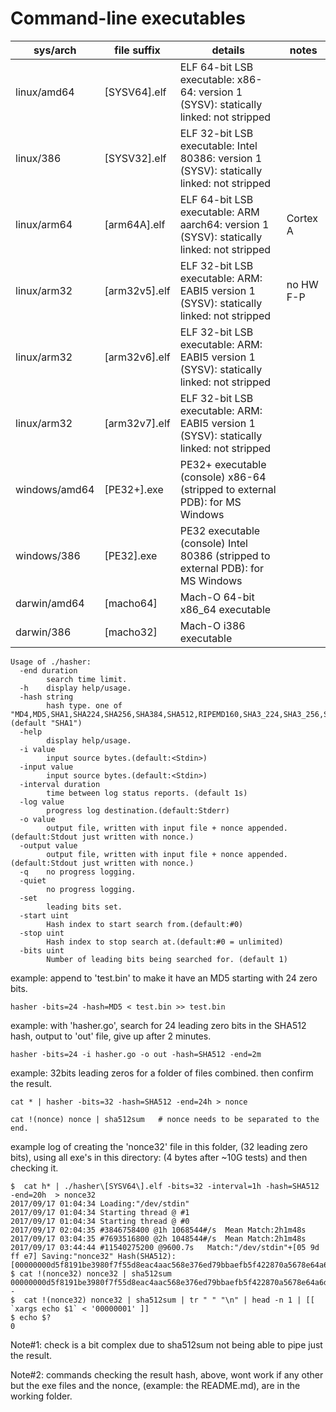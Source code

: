 # Command-line executables

|  sys/arch     |   file suffix      |           details                                                                         |    notes       |
|---------------|--------------------|-------------------------------------------------------------------------------------------|----------------|
| linux/amd64   | [SYSV64].elf       | ELF 64-bit LSB executable: x86-64: version 1 (SYSV): statically linked: not stripped      |                |
| linux/386     | [SYSV32].elf       | ELF 32-bit LSB executable: Intel 80386: version 1 (SYSV): statically linked: not stripped |                |
| linux/arm64   | [arm64A].elf       | ELF 64-bit LSB executable: ARM aarch64: version 1 (SYSV): statically linked: not stripped |   Cortex A     |
| linux/arm32   | [arm32v5].elf      | ELF 32-bit LSB executable: ARM: EABI5 version 1 (SYSV): statically linked: not stripped   |   no HW F-P    |
| linux/arm32   | [arm32v6].elf      | ELF 32-bit LSB executable: ARM: EABI5 version 1 (SYSV): statically linked: not stripped   |   		      |
| linux/arm32   | [arm32v7].elf      | ELF 32-bit LSB executable: ARM: EABI5 version 1 (SYSV): statically linked: not stripped   |  	          |
| windows/amd64 | [PE32+].exe        | PE32+ executable (console) x86-64 (stripped to external PDB): for MS Windows              |                |
| windows/386   | [PE32].exe         | PE32 executable (console) Intel 80386 (stripped to external PDB): for MS Windows          |                |
| darwin/amd64  | [macho64]          | Mach-O 64-bit x86_64 executable                                                           |                |
| darwin/386    | [macho32]          | Mach-O i386 executable                                                                    |                |

```
Usage of ./hasher:
  -end duration
    	search time limit.
  -h	display help/usage.
  -hash string
    	hash type. one of "MD4,MD5,SHA1,SHA224,SHA256,SHA384,SHA512,RIPEMD160,SHA3_224,SHA3_256,SHA3_384,SHA3_512,SHA512_224,SHA512_256" (default "SHA1")
  -help
    	display help/usage.
  -i value
    	input source bytes.(default:<Stdin>)
  -input value
    	input source bytes.(default:<Stdin>)
  -interval duration
    	time between log status reports. (default 1s)
  -log value
    	progress log destination.(default:Stderr)
  -o value
    	output file, written with input file + nonce appended.(default:Stdout just written with nonce.)
  -output value
    	output file, written with input file + nonce appended.(default:Stdout just written with nonce.)
  -q	no progress logging.
  -quiet
    	no progress logging.
  -set
    	leading bits set.
  -start uint
    	Hash index to start search from.(default:#0)
  -stop uint
    	Hash index to stop search at.(default:#0 = unlimited)
  -bits uint
    	Number of leading bits being searched for. (default 1)

```    	
 
example: append to 'test.bin' to make it have an MD5 starting with 24 zero bits.
```
hasher -bits=24 -hash=MD5 < test.bin >> test.bin
```

example: with 'hasher.go', search for 24 leading zero bits in the SHA512 hash, output to 'out' file, give up after 2 minutes.
```
hasher -bits=24 -i hasher.go -o out -hash=SHA512 -end=2m
```

example: 32bits leading zeros for a folder of files combined. then confirm the result.
```
cat * | hasher -bits=32 -hash=SHA512 -end=24h > nonce

cat !(nonce) nonce | sha512sum   # nonce needs to be separated to the end.
```

example log of creating the 'nonce32' file in this folder, (32 leading zero bits), using all exe's in this directory: (4 bytes after ~10G tests) and then checking it.
```
$  cat h* | ./hasher\[SYSV64\].elf -bits=32 -interval=1h -hash=SHA512 -end=20h  > nonce32
2017/09/17 01:04:34 Loading:"/dev/stdin"
2017/09/17 01:04:34 Starting thread @ #1
2017/09/17 01:04:34 Starting thread @ #0
2017/09/17 02:04:35 #3846758400 @1h	1068544#/s	Mean Match:2h1m48s
2017/09/17 03:04:35 #7693516800 @2h	1048544#/s	Mean Match:2h1m48s
2017/09/17 03:44:44 #11540275200 @9600.7s	Match:"/dev/stdin"+[05 9d ff e7] Saving:"nonce32" Hash(SHA512):[00000000d5f8191be3980f7f55d8eac4aac568e376ed79bbaefb5f422870a5678e64a6d5b2f16bd449b853d2a06ef68c486e7a3ab11adeff792a054eb8ec905c]
$ cat !(nonce32) nonce32 | sha512sum
00000000d5f8191be3980f7f55d8eac4aac568e376ed79bbaefb5f422870a5678e64a6d5b2f16bd449b853d2a06ef68c486e7a3ab11adeff792a054eb8ec905c  -
$  cat !(nonce32) nonce32 | sha512sum | tr " " "\n" | head -n 1 | [[ `xargs echo $1` < '00000001' ]]
$ echo $?
0
```
Note#1: check is a bit complex due to sha512sum not being able to pipe just the result.

Note#2: commands checking the result hash, above, wont work if any other but the exe files and the nonce, (example: the README.md), are in the working folder.

